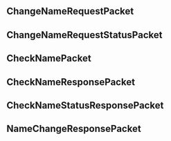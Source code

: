 ## ChangeNameRequestPacket

## ChangeNameRequestStatusPacket

## CheckNamePacket

## CheckNameResponsePacket

## CheckNameStatusResponsePacket

## NameChangeResponsePacket